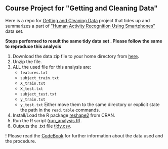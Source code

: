 ## Course Project for "Getting and Cleaning Data"

Here is a repo for [Getting and Cleaning Data](https://www.coursera.org/course/getdata) project that tides up and summarizes a part of  ["Human Activity Recognition Using Smartphones"](http://archive.ics.uci.edu/ml/datasets/Human+Activity+Recognition+Using+Smartphones) data set.

**Steps performed to result the same tidy data set
. Please follow the same to reproduce this analysis**

1. Download the data zip file to your home directory from [here](https://d396qusza40orc.cloudfront.net/getdata%2Fprojectfiles%2FUCI%20HAR%20Dataset.zip).
2. Unzip the file.
3. ALL the used file for this analysis are:
	* `features.txt`
	* `subject_train.txt`
	* `X_train.txt`
	* `X_test.txt`
	* `subject_test.txt`
	* `y_train.txt`
	* `y_test.txt`
Either move them to the same directory or explicit state the path in the `read.table` commands.
4. Install/Load the R package [reshape2](http://cran.r-project.org/web/packages/reshape2/index.html) from CRAN.
5. Run the R script ([run_analysis.R](run_analysis.R)).
6. Outputs the .txt file [tidy.csv](tidy.txt).


! Please read the [CodeBook](CodeBook.md) for further information about the data used and the procedure.
 